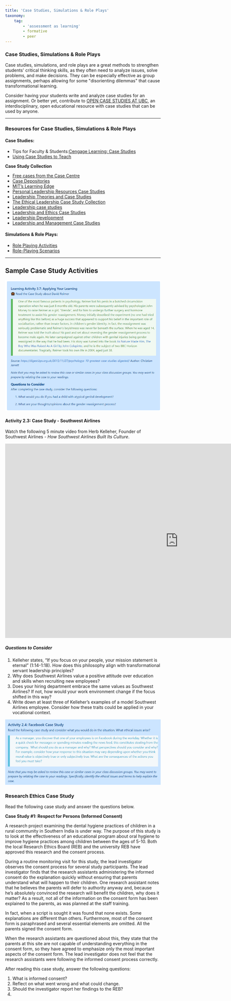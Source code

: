 ```yaml
---
title: 'Case Studies, Simulations & Role Plays'
taxonomy:
    tag:
        - 'assessment as learning'
        - formative
        - peer
---
```



### Case Studies, Simulations & Role Plays

Case studies, simulations, and role plays are a great methods to strengthen students' critical thinking skills, as they often need to analyze issues, solve problems, and make decisions. They can be especially effective as group assignments, perhaps allowing for some "disorienting dilemmas" that cause transformational learning.

Consider having your students write and analyze case studies for an assignment.  Or better yet, contribute to [OPEN CASE STUDIES AT UBC](https://cases.open.ubc.ca/), an interdisciplinary, open educational resource with case studies that can be used by anyone.

---

### Resources for Case Studies, Simulations & Role Plays

#### Case Studies:
- Tips for Faculty & Students:[Cengage Learning: Case Studies ](http://college.cengage.com/business/resources/casestudies/students/index.html)  
- [Using Case Studies to Teach](https://www.bu.edu/ctl/teaching-resources/using-case-studies-to-teach/)

**Case Study Collection**
- [Free cases from the Case Centre](https://www.thecasecentre.org/educators/casemethod/resources/freecasesoverview)  
- [Case Depositories](https://aib.msu.edu/resources/casedepositories.asp)  
- [MIT’s Learning Edge](https://mitsloan.mit.edu/LearningEdge/)  
- [Personal Leadership Resources Case Studies](https://www.education-leadership-ontario.ca/application/files/9514/9446/0253/Case_Studies.pdf)  
- [Leadership Theories and Case Studies](https://www.cambridgescholars.com/resources/pdfs/978-1-5275-0937-5-sample.pdf)  
- [The Ethical Leadership Case Study Collection](https://www.ryerson.ca/tedrogersschool/trlc/resources/cases/)  
- [Leadership case studies](http://www.ibscdc.org/leadership_case_studies.asp)  
- [Leadership and Ethics Case Studies](https://mitsloan.mit.edu/teaching-resources-library/leadership-and-ethics-case-studies)  
- [Leadership Development](https://hbswk.hbs.edu/Pages/browse.aspx?HBSTopic=Leadership%20Development)  
- [Leadership and Management Case Studies](https://www3.nd.edu/~jthomp19/AS300/2_Spring%20Semester/Leadership_and_Management_Case_Studies/Leadership_Management_Case_Studies_V2.pdf)  


#### Simulations & Role Plays:
- [Role Playing Activities​](https://academictechnologies.it.miami.edu/faculty-engagement/narrative-techniques-study/role-playing-activities/index.html)
- [​Role-Playing Scenarios](https://serc.carleton.edu/introgeo/roleplaying/scenario.html)

---

## Sample Case Study Activities

![](PSYC-354-case-study.png)

#### Activity 2.3: Case Study - Southwest Airlines
Watch the following 5 minute video from Herb Kelleher, Founder of Southwest Airlines - *How Southwest Airlines Built Its Culture*.  
<iframe width="1120" height="630" src="https://www.youtube.com/embed/8_CeFiUkV7s" title="YouTube video player" frameborder="0" allow="accelerometer; autoplay; clipboard-write; encrypted-media; gyroscope; picture-in-picture" allowfullscreen></iframe>

##### Questions to Consider  
1. Kelleher states, “If you focus on your people, your mission statement is eternal” (1:14-1:18). How does this philosophy align with transformational servant leadership principles?  
1. Why does Southwest Airlines value a positive attitude over education and skills when recruiting new employees?  
1. Does your hiring department embrace the same values as Southwest Airlines? If not, how would your work environment change if the focus shifted in this way?  
1. Write down at least three of Kelleher’s examples of a model Southwest Airlines employee. Consider how these traits could be applied in your vocational context.


![](PHIL210-case-study.png)


### Research Ethics Case Study

Read the following case study and answer the questions below.

**Case Study #1: Respect for Persons (Informed Consent)**

A research project examining the dental hygiene practices of children in a rural community in Southern India is under way. The purpose of this study is to look at the effectiveness of an educational program about oral hygiene to improve hygiene practices among children between the ages of 5-10. Both the local Research Ethics Board (REB) and the university REB have approved this research and the consent process.

During a routine monitoring visit for this study, the lead investigator observes the consent process for several study participants. The lead investigator finds that the research assistants administering the informed consent do the explanation quickly without ensuring that parents understand what will happen to their children. One research assistant notes that he believes the parents will defer to authority anyway and, because he’s absolutely convinced the research will benefit the children, why does it matter? As a result, not all of the information on the consent form has been explained to the parents, as was planned at the staff training.

In fact, when a script is sought it was found that none exists. Some explanations are different than others. Furthermore, most of the consent form is paraphrased and several essential elements are omitted. All the parents signed the consent form.

When the research assistants are questioned about this, they state that the parents at this site are not capable of understanding everything in the consent form, so they have agreed to emphasize only the most important aspects of the consent form. The lead investigator does not feel that the research assistants were following the informed consent process correctly.

After reading this case study, answer the following questions:  
1. What is informed consent?  
2. Reflect on what went wrong and what could change.  
3. Should the investigator report her findings to the REB?  
4.
